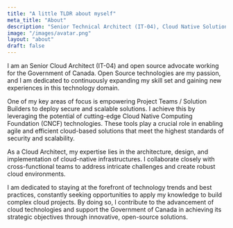 ```yaml
---
title: "A little TLDR about myself"
meta_title: "About"
description: "Senior Technical Architect (IT-04), Cloud Native Solutions @ Statistics Canada"
image: "/images/avatar.png"
layout: "about"
draft: false
---
```


I am an Senior Cloud Architect (IT-04) and open source advocate working for the Government of Canada. Open Source technologies are my passion, and I am dedicated to continuously expanding my skill set and gaining new experiences in this technology domain.

One of my key areas of focus is empowering Project Teams / Solution Builders to deploy secure and scalable solutions. I achieve this by leveraging the potential of cutting-edge Cloud Native Computing Foundation (CNCF) technologies. These tools play a crucial role in enabling agile and efficient cloud-based solutions that meet the highest standards of security and scalability.

As a Cloud Architect, my expertise lies in the architecture, design, and implementation of cloud-native infrastructures. I collaborate closely with cross-functional teams to address intricate challenges and create robust cloud environments.

I am dedicated to staying at the forefront of technology trends and best practices, constantly seeking opportunities to apply my knowledge to build complex cloud projects. By doing so, I contribute to the advancement of cloud technologies and support the Government of Canada in achieving its strategic objectives through innovative, open-source solutions.
